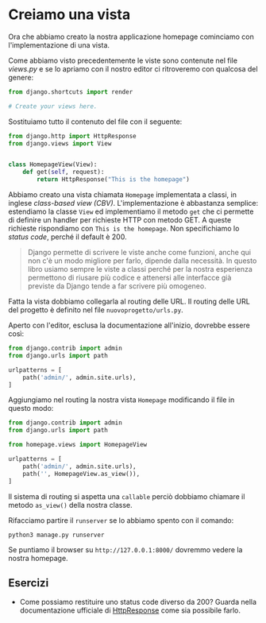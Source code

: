 # Creiamo una vista

Ora che abbiamo creato la nostra applicazione homepage cominciamo con l'implementazione di una vista.

Come abbiamo visto precedentemente le viste sono contenute nel file *views.py* e se lo apriamo con il
nostro editor ci ritroveremo con qualcosa del genere:

```python
from django.shortcuts import render

# Create your views here.
```

Sostituiamo tutto il contenuto del file con il seguente:

```python
from django.http import HttpResponse
from django.views import View


class HomepageView(View):
    def get(self, request):
        return HttpResponse("This is the homepage")
```

Abbiamo creato una vista chiamata `Homepage` implementata a classi, in inglese *class-based view (CBV)*.
L'implementazione è abbastanza semplice: estendiamo la classe `View` ed implementiamo il metodo `get`
che ci permette di definire un handler per richieste HTTP con metodo GET. A queste richieste
rispondiamo con `This is the homepage`.  Non specifichiamo lo *status code*, perché il default è 200.

> Django permette di scrivere le viste anche come funzioni, anche qui non c'è un modo migliore per
> farlo, dipende dalla necessità. In questo libro usiamo sempre le viste a classi perché per la nostra
> esperienza permettono di riusare più codice e attenersi alle interfacce già previste da Django
> tende a far scrivere più omogeneo.

Fatta la vista dobbiamo collegarla al routing delle URL. Il routing delle URL del progetto è definito
nel file `nuovoprogetto/urls.py`.

Aperto con l'editor, esclusa la documentazione all'inizio, dovrebbe essere così:

```python
from django.contrib import admin
from django.urls import path

urlpatterns = [
    path('admin/', admin.site.urls),
]
```

Aggiungiamo nel routing la nostra vista `Homepage` modificando il file in questo modo:

```python
from django.contrib import admin
from django.urls import path

from homepage.views import HomepageView

urlpatterns = [
    path('admin/', admin.site.urls),
    path('', HomepageView.as_view()),
]
```

Il sistema di routing si aspetta una `callable` perciò dobbiamo chiamare il metodo `as_view()` della
nostra classe.

Rifacciamo partire il `runserver` se lo abbiamo spento con il comando:

```shell
python3 manage.py runserver
```

Se puntiamo il browser su `http://127.0.0.1:8000/` dovremmo vedere la nostra homepage.

## Esercizi

- Come possiamo restituire uno status code diverso da 200? Guarda nella documentazione ufficiale di
  [HttpResponse](https://docs.djangoproject.com/en/3.2/ref/request-response/#httpresponse-objects)
  come sia possibile farlo.
